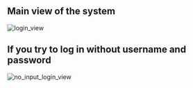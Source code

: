 ## Main view of the system

![login_view](https://user-images.githubusercontent.com/49639065/206170598-ffb8cea1-78c7-49e3-97c6-7af2b9bced68.PNG)


## If you try to log in without username and password

![no_input_login_view](https://user-images.githubusercontent.com/49639065/206184323-9168889e-a097-42c4-a884-fec172a4bad6.PNG)
